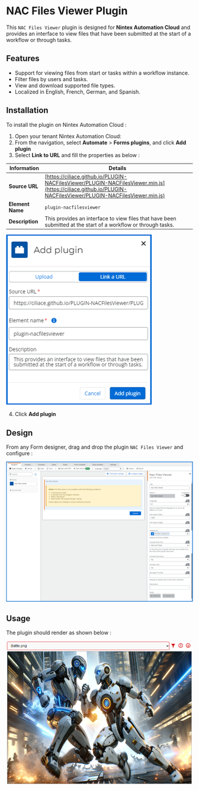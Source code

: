 # NAC Files Viewer Plugin

This `NAC Files Viewer` plugin is designed for **Nintex Automation Cloud** and provides an interface to view files that have been submitted at the start of a workflow or through tasks.

## Features

- Support for viewing files from start or tasks within a workflow instance.
- Filter files by users and tasks.
- View and download supported file types.
- Localized in English, French, German, and Spanish.

## Installation

To install the plugin on Nintex Automation Cloud : 

1. Open your tenant Nintex Automation Cloud:
2. From the navigation, select **Automate** > **Forms plugins**, and click **Add plugin**
3. Select **Link to URL** and fill the properties as below :

| **Information**    | Details                                                                                                  |
|----------------|----------------------------------------------------------------------------------------------------------|
| **Source URL**     | [https://ciliace.github.io/PLUGIN-NACFilesViewer/PLUGIN-NACFilesViewer.min.js](https://ciliace.github.io/PLUGIN-NACFilesViewer/PLUGIN-NACFilesViewer.min.js) |
| **Element Name**   | `plugin-nacfilesviewer`                                                                                  |
| **Description**    | This provides an interface to view files that have been submitted at the start of a workflow or through tasks. |


![Screenshot](Images/Plugin-install.png)

4. Click **Add plugin**

## Design

From any Form designer, drag and drop the plugin `NAC Files Viewer` and configure :

![Screenshot](Images/Plugin-configure.png)

## Usage

The plugin should render as shown below : 

![Screenshot](Images/Plugin-execute.png)
